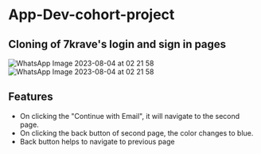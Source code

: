 # App-Dev-cohort-project
## Cloning of 7krave's login and sign in pages
![WhatsApp Image 2023-08-04 at 02 21 58](https://github.com/palak684/App-Dev-cohort-project/assets/104788250/c27e3861-38d6-4bcb-9f0a-d7fe2f819c05)
![WhatsApp Image 2023-08-04 at 02 21 58](https://github.com/palak684/App-Dev-cohort-project/assets/104788250/0323c163-07b6-462c-a892-b55c7e0ecc3f)
## Features
* On clicking the "Continue with Email", it will navigate to the second page.
* On clicking the back button of second page, the color changes to blue.
*  Back button helps to navigate to previous page

